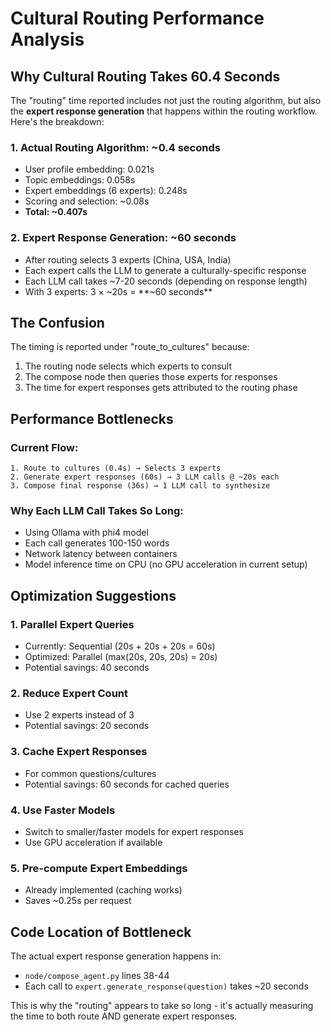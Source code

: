 # Cultural Routing Performance Analysis

## Why Cultural Routing Takes 60.4 Seconds

The "routing" time reported includes not just the routing algorithm, but also the **expert response generation** that happens within the routing workflow. Here's the breakdown:

### 1. **Actual Routing Algorithm: ~0.4 seconds**
   - User profile embedding: 0.021s
   - Topic embeddings: 0.058s  
   - Expert embeddings (6 experts): 0.248s
   - Scoring and selection: ~0.08s
   - **Total: ~0.407s**

### 2. **Expert Response Generation: ~60 seconds**
   - After routing selects 3 experts (China, USA, India)
   - Each expert calls the LLM to generate a culturally-specific response
   - Each LLM call takes ~7-20 seconds (depending on response length)
   - With 3 experts: 3 × ~20s = **~60 seconds**

## The Confusion

The timing is reported under "route_to_cultures" because:
1. The routing node selects which experts to consult
2. The compose node then queries those experts for responses
3. The time for expert responses gets attributed to the routing phase

## Performance Bottlenecks

### Current Flow:
```
1. Route to cultures (0.4s) → Selects 3 experts
2. Generate expert responses (60s) → 3 LLM calls @ ~20s each  
3. Compose final response (36s) → 1 LLM call to synthesize
```

### Why Each LLM Call Takes So Long:
- Using Ollama with phi4 model
- Each call generates 100-150 words
- Network latency between containers
- Model inference time on CPU (no GPU acceleration in current setup)

## Optimization Suggestions

### 1. **Parallel Expert Queries**
   - Currently: Sequential (20s + 20s + 20s = 60s)
   - Optimized: Parallel (max(20s, 20s, 20s) = 20s)
   - Potential savings: 40 seconds

### 2. **Reduce Expert Count**
   - Use 2 experts instead of 3
   - Potential savings: 20 seconds

### 3. **Cache Expert Responses**
   - For common questions/cultures
   - Potential savings: 60 seconds for cached queries

### 4. **Use Faster Models**
   - Switch to smaller/faster models for expert responses
   - Use GPU acceleration if available

### 5. **Pre-compute Expert Embeddings**
   - Already implemented (caching works)
   - Saves ~0.25s per request

## Code Location of Bottleneck

The actual expert response generation happens in:
- `node/compose_agent.py` lines 38-44
- Each call to `expert.generate_response(question)` takes ~20 seconds

This is why the "routing" appears to take so long - it's actually measuring the time to both route AND generate expert responses.